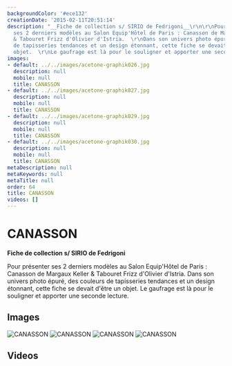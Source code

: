 ```yaml
---
backgroundColor: '#ece132'
creationDate: '2015-02-11T20:51:14'
description: "__Fiche de collection s/ SIRIO de Fedrigoni__\r\n\r\nPour présenter
  ses 2 derniers modèles au Salon Equip'Hôtel de Paris : Canasson de Margaux Keller
  & Tabouret Frizz d'Olivier d'Istria.  \r\nDans son univers photo épuré, des couleurs
  de tapisseries tendances et un design étonnant, cette fiche se devait d'être un
  objet.  \r\nLe gaufrage est là pour le souligner et apporter une seconde lecture."
images:
- default: ../../images/acetone-graphik026.jpg
  description: null
  mobile: null
  title: CANASSON
- default: ../../images/acetone-graphik027.jpg
  description: null
  mobile: null
  title: CANASSON
- default: ../../images/acetone-graphik029.jpg
  description: null
  mobile: null
  title: CANASSON
- default: ../../images/acetone-graphik030.jpg
  description: null
  mobile: null
  title: CANASSON
metaDescription: null
metaKeywords: null
metaTitle: null
order: 64
title: CANASSON
videos: []
---
```


# CANASSON

__Fiche de collection s/ SIRIO de Fedrigoni__

Pour présenter ses 2 derniers modèles au Salon Equip'Hôtel de Paris : Canasson de Margaux Keller & Tabouret Frizz d'Olivier d'Istria.
Dans son univers photo épuré, des couleurs de tapisseries tendances et un design étonnant, cette fiche se devait d'être un objet.
Le gaufrage est là pour le souligner et apporter une seconde lecture.

## Images

![CANASSON](../../images/acetone-graphik026.jpg)
![CANASSON](../../images/acetone-graphik027.jpg)
![CANASSON](../../images/acetone-graphik029.jpg)
![CANASSON](../../images/acetone-graphik030.jpg)

## Videos
